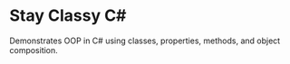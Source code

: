 # Stay Classy C#

Demonstrates OOP in C# using classes, properties, methods, and object composition.

